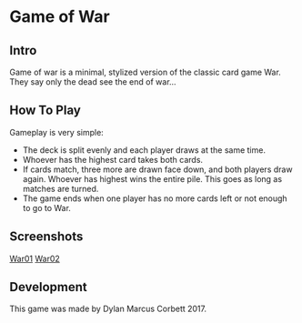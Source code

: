 # Game of War
## Intro
Game of war is a minimal, stylized version of the classic card game War. They say only the dead see the end of war...
## How To Play
Gameplay is very simple:
* The deck is split evenly and each player draws at the same time.
* Whoever has the highest card takes both cards. 
* If cards match, three more are drawn face down, and both players draw again. Whoever has highest wins the entire pile. This goes as long as matches are turned.
* The game ends when one player has no more cards left or not enough to go to War.
## Screenshots
[War01](images/war1.png)
[War02](images/war2.png)
## Development
This game was made by Dylan Marcus Corbett 2017.